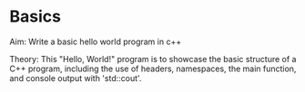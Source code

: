 # Basics
Aim: Write a basic hello world program in c++

Theory: This "Hello, World!" program is to showcase the basic structure of a C++ program, including the use of headers, namespaces, the main function, and console output with 'std::cout'.
